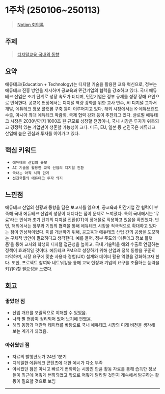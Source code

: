 # **1주차 (250106~250113)**
> [Notion 회의록](https://www.notion.so/1-2025-01-06-2025-01-13-173c6de19d71813e9970fdda1b64eab4?pvs=4)

## **주제**
> [디지털교육 국내외 동향](https://www.keris.or.kr/main/ad/pblcte/selectPblcteOVSEAInfo.do?mi=1143&pblcteSeq=13780)

## **요약**
 에듀테크(Education + Technology)는 디지털 기술을 활용한 교육 혁신으로, 정부는 에듀테크 진흥 방안을 제시하며 공교육과 민간기업의 협력을 강조하고 있다. 국내 에듀테크 산업은 초기 단계로 성장 속도가 더디며, 민간기업은 정부 규제를 성장 장애 요인으로 인식한다. 공교육 현장에서는 디지털 역량 강화를 위한 교사 연수, AI 디지털 교과서 개발, 에듀테크 정보 플랫폼 구축 등이 이루어지고 있다. 해외 시장에서는 K-에듀브랜드 수출, 아시아 최대 에듀테크 박람회, 국제 협력 강화 등이 추진되고 있다. 글로벌 에듀테크 시장은 2030년까지 1000조 원 규모로 성장할 전망이나, 국내 시장은 투자가 위축되고 경쟁력 있는 기업만이 생존할 가능성이 크다. 미국, EU, 일본 등 선진국은 에듀테크 산업에 높은 관심과 투자를 이어가고 있다.

 ## **핵심 키워드**
 - `에듀테크 산업의 규모`
- `AI 기술을 활용한 교육 산업의 디지털 전환`
- `국내는 아직 시작 단계`
- `선진국들의 에듀테크 투자 의지`

## **느낀점**
에듀테크 산업의 현황과  동향을 담은 보고서를 읽으며, 공교육과 민간기업 간 협력이 부족해 국내 에듀테크 산업의 성장이 더디다는 점이 문제로 느껴졌다. 특히 국내에서는 ‘무료’라는 인식과 초기 단계의 디지털 전환(DT)이 장애물로 작용하고 있음을 확인했다. 반면, 해외에서는 정부와 기업의 협력을 통해 에듀테크 시장을 적극적으로 확대하고 있다는 점이 인상적이었다.
 이를 개선하기 위해, 공교육과 에듀테크 산업 간의 공생을 도모하는 구체적 방안이 필요하다고 생각한다. 예를 들어, 정부 주도의 ‘에듀테크 정보 플랫폼’을 통해 교사와 학생의 디지털 접근성을 높이고, 국내 기술력을 해외 수출로 연결하는 정책이 효과적일 것이다.
 에듀테크 PM으로 성장하기 위해 산업과 정책 동향을 꾸준히 파악하며, 시장 요구에 맞춘 사용자 경험(UX) 설계와 데이터 활용 역량을 강화하고자 한다. 또한, 프로젝트 참여와 네트워킹을 통해 교육 현장과 기업의 요구를 조율하는 능력을 키워야할 필요성을 느꼈다.
 
 ## **회고**
 ### **좋았던 점**
- 산업 개요를 포괄적으로 이해할 수 있었음.
- 나라 별 현황이 정리되어 있어 보기에 편했음.
- 해외 동향과 객관적 데이터를 바탕으로 국내 에듀테크 시장의 미래 비전을 생각해 보는 계기가 되었음.
 ### **아쉬웠던 점**
 - 자료의 발행년도가 24년 1분기
- 디테일한 에듀테크 콘텐츠에 대한 예시가 다소 부족
- 아쉬웠던 점은 아니고 빠르게 변화하는 시장인 만큼 활동 자료를 통해 습득한 정보들이 최근에 어떻게 변화되었고 앞으로 어떻게 달라질 것인지 계속해서 탐구하는 활동이 필요할 것으로 보임
---